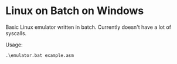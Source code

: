 # Linux on Batch on Windows

Basic Linux emulator written in batch. Currently doesn't have a lot of syscalls.

Usage:

```batch
.\emulator.bat example.asm
```